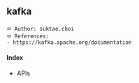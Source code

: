 ## kafka

```
ㅁ Author: suktae.choi
ㅁ References:
- https://kafka.apache.org/documentation
```

#### Index

- APIs

